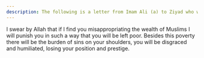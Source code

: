 ```yaml
---
description: The following is a letter from Imam Ali (a) to Ziyad who was appointed as the Commissioner of Basra by Abdullah bin Abbas, the Governor of the provinces of Ahwaz, Basra, Kirman and Fars. Ziyad was fro...
---
```


I swear by Allah that if I find you misappropriating the wealth of Muslims I will punish you 
in such a way that you will be left poor. Besides this poverty there will be the burden of sins 
on your shoulders, you will be disgraced and humiliated, losing your position and prestige.